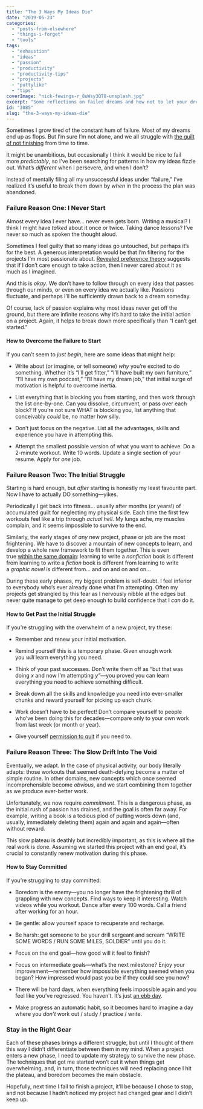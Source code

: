 ```yaml
---
title: "The 3 Ways My Ideas Die"
date: "2019-05-23"
categories: 
  - "posts-from-elsewhere"
  - "things-i-forget"
  - "tools"
tags: 
  - "exhaustion"
  - "ideas"
  - "passion"
  - "productivity"
  - "productivity-tips"
  - "projects"
  - "puttylike"
  - "tips"
coverImage: "nick-fewings-r_8uWsy3QT8-unsplash.jpg"
excerpt: "Some reflections on failed dreams and how not to let your dreams flop or fizzle out."
id: "3085"
slug: "the-3-ways-my-ideas-die"
---
```


Sometimes I grow tired of the constant hum of failure. Most of my dreams end up as flops. But I’m sure I’m not alone, and we all struggle with [the guilt of not finishing](https://puttylike.com/i-never-finish-anything-how-to-stop-feeling-guilty-about-all-of-your-unfinished-projects/) from time to time.

<!--more-->

It might be unambitious, but occasionally I think it would be nice to fail more _predictably_, so I’ve been searching for patterns in how my ideas fizzle out. What’s _different_ when I persevere, and when I don’t?

Instead of mentally filing all my unsuccessful ideas under “failure,” I’ve realized it’s useful to break them down by _when_ in the process the plan was abandoned.

### Failure Reason One: I Never Start

Almost every idea I ever have… never even gets born. Writing a musical? I think I might have _talked_ about it once or twice. Taking dance lessons? I’ve never so much as spoken the thought aloud.

Sometimes I feel guilty that so many ideas go untouched, but perhaps it’s for the best. A generous interpretation would be that I’m filtering for the projects I’m most passionate about. [Revealed preference theory](https://en.wikipedia.org/wiki/Revealed_preference) suggests that if I don’t care enough to take action, then I never cared about it as much as I imagined.

And this is _okay_. We don’t have to follow through on every idea that passes through our minds, or even on every idea we actually like. Passions fluctuate, and perhaps I’ll be sufficiently drawn back to a dream someday.

Of course, lack of passion explains why most ideas never get off the ground, but there are infinite reasons why it’s hard to take the initial action on a project. Again, it helps to break down more specifically than “I can’t get started.”

#### How to Overcome the Failure to Start

If you can’t seem to _just begin_, here are some ideas that might help:

- Write about (or imagine, or tell someone) _why_ you’re excited to do something. Whether it’s “I’ll get fitter,” “I’ll have built my own furniture,” “I’ll have my own podcast,” “I’ll have my dream job,” that initial surge of motivation is helpful to overcome inertia.

- List everything that is blocking you from starting, and then work through the list one-by-one. Can you dissolve, circumvent, or pass over each block? If you’re not sure WHAT is blocking you, list anything that conceivably _could_ be, no matter how silly.

- Don’t just focus on the negative. List all the advantages, skills and experience you have in attempting this.

- Attempt the smallest possible version of what you want to achieve. Do a 2-minute workout. Write 10 words. Update a single section of your resume. Apply for _one_ job.

### **Failure Reason Two: The Initial Struggle**

Starting is hard enough, but _after_ starting is honestly my least favourite part. Now I have to actually DO something—yikes.

Periodically I get back into fitness… usually after months (or years!) of accumulated guilt for neglecting my physical side. Each time the first few workouts feel like a trip through _actual hell_. My lungs ache, my muscles complain, and it seems impossible to survive to the end.

Similarly, the early stages of _any_ new project, phase or job are the most frightening. We have to discover a mountain of new concepts to learn, and develop a whole new framework to fit them together. This is even true [within the same domain](https://www.walkingoncustard.com/how-to-choose-the-right-path-when-there-are-so-many-possibilities/): learning to write a _nonfiction_ book is different from learning to write a _fiction_ book is different from learning to write a _graphic novel_ is different from… and on and on and on…

During these early phases, my biggest problem is self-doubt. I feel inferior to everybody who’s ever already done what I’m attempting. Often my projects get strangled by this fear as I nervously nibble at the edges but never quite manage to get deep enough to build confidence that I _can_ do it.

#### How to Get Past the Initial Struggle

If you’re struggling with the overwhelm of a new project, try these:

- Remember and renew your initial motivation.

- Remind yourself this is a temporary phase. Given enough work you _will_ learn everything you need.

- Think of your past successes. Don’t write them off as “but that was doing _x_ and now I’m attempting _y”_—you proved you can learn everything you need to achieve something difficult.

- Break down all the skills and knowledge you need into ever-smaller chunks and reward yourself for picking up each chunk.

- Work doesn’t have to be perfect! Don’t compare yourself to people who’ve been doing this for decades—compare only to your own work from last week (or month or year).

- Give yourself [permission to quit](https://puttylike.com/when-learning-gets-hard/) if you need to.

### Failure Reason Three: The Slow Drift Into The Void

Eventually, we adapt. In the case of physical activity, our body literally adapts: those workouts that seemed death-defying become a matter of simple routine. In other domains, new concepts which once seemed incomprehensible become _obvious_, and we start combining them together as we produce ever-better work.

Unfortunately, we now require _commitment_. This is a dangerous phase, as the initial rush of passion has drained, and the goal is often far away. For example, writing a book is a tedious plod of putting words down (and, usually, immediately deleting them) again and again and again—often without reward.

This slow plateau is deathly but incredibly important, as this is where all the real work is done. Assuming we started this project with an end goal, it’s crucial to constantly renew motivation during this phase.

#### How to Stay Committed

If you’re struggling to stay committed:

- Boredom is the enemy—you no longer have the frightening thrill of grappling with new concepts. Find ways to keep it interesting. Watch videos while you workout. Dance after every 100 words. Call a friend after working for an hour.

- Be gentle: allow yourself space to recuperate and recharge.

- Be harsh: get someone to be your drill sergeant and scream “WRITE SOME WORDS / RUN SOME MILES, SOLDIER” until you do it.

- Focus on the end goal—how good will it feel to finish?

- Focus on intermediate goals—what’s the next milestone? Enjoy your improvement—remember how impossible everything seemed when you began? How impressed would past you be if they could see you now?

- There will be hard days, when everything feels impossible again and you feel like you’ve regressed. You haven’t. It’s just [an ebb day](https://www.walkingoncustard.com/exhausted-and-unproductive-this-might-help/).

- Make progress an automatic habit, so it becomes hard to imagine a day where you _don’t_ work out / study / practice / write.

### Stay in the Right Gear

Each of these phases brings a different struggle, but until I thought of them this way I didn’t differentiate between them in my mind. When a project enters a new phase, I need to update my strategy to survive the new phase. The techniques that got me started won’t cut it when things get overwhelming, and, in turn, those techniques will need replacing once I hit the plateau, and boredom becomes the main obstacle.

Hopefully, next time I fail to finish a project, it’ll be because I chose to stop, and not because I hadn’t noticed my project had changed gear and I didn’t keep up.
